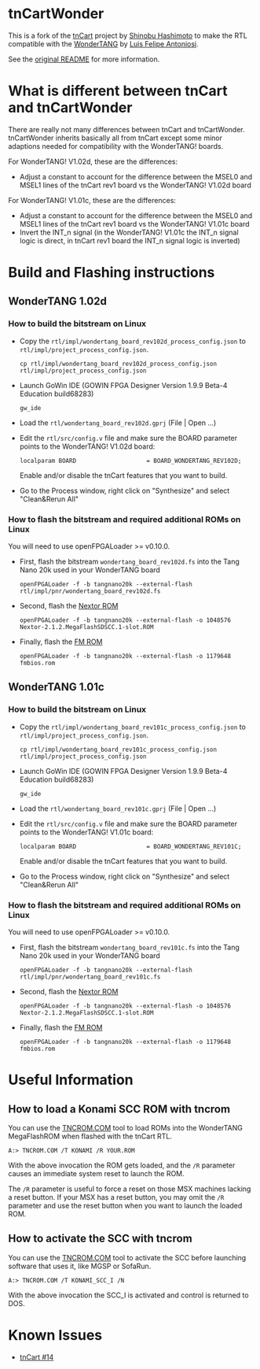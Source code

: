 # tnCartWonder

This is a fork of the [tnCart](https://github.com/buppu3/tnCart) project by [Shinobu Hashimoto](https://github.com/buppu3) to make the RTL compatible with the [WonderTANG](https://github.com/lfantoniosi/WonderTANG) by [Luis Felipe Antoniosi](https://github.com/lfantoniosi).

See the [original README](https://github.com/buppu3/tnCart/blob/main/README.md) for more information.


# What is different between tnCart and tnCartWonder

There are really not many differences between tnCart and tnCartWonder. tnCartWonder inherits basically all from tnCart except some minor adaptions needed for compatibility with the WonderTANG! boards.

For WonderTANG! V1.02d, these are the differences:
- Adjust a constant to account for the difference between the MSEL0 and MSEL1 lines of the tnCart rev1 board vs the WonderTANG! V1.02d board

For WonderTANG! V1.01c, these are the differences:
- Adjust a constant to account for the difference between the MSEL0 and MSEL1 lines of the tnCart rev1 board vs the WonderTANG! V1.01c board
- Invert the INT_n signal (in the WonderTANG! V1.01c the INT_n signal logic is direct, in tnCart rev1 board the INT_n signal logic is inverted)

# Build and Flashing instructions

## WonderTANG 1.02d

### How to build the bitstream on Linux

- Copy the `rtl/impl/wondertang_board_rev102d_process_config.json` to `rtl/impl/project_process_config.json`.

  ~~~Shell
  cp rtl/impl/wondertang_board_rev102d_process_config.json rtl/impl/project_process_config.json
  ~~~

- Launch GoWin IDE (GOWIN FPGA Designer Version 1.9.9 Beta-4 Education build68283)

  ~~~Shell
  gw_ide
  ~~~

- Load the `rtl/wondertang_board_rev102d.gprj` (File | Open ...)

- Edit the `rtl/src/config.v` file and make sure the BOARD parameter points to the WonderTANG! V1.02d board:

  `localparam BOARD                    = BOARD_WONDERTANG_REV102D;`

  Enable and/or disable the tnCart features that you want to build.

- Go to the Process window, right click on "Synthesize" and select "Clean&Rerun All"

### How to flash the bitstream and required additional ROMs on Linux

You will need to use openFPGALoader >= v0.10.0.

- First, flash the bitstream `wondertang_board_rev102d.fs` into the Tang Nano 20k used in your WonderTANG board

  ~~~Shell
  openFPGALoader -f -b tangnano20k --external-flash rtl/impl/pnr/wondertang_board_rev102d.fs
  ~~~

- Second, flash the [Nextor ROM](https://github.com/Konamiman/Nextor/releases/download/v2.1.2/Nextor-2.1.2.MegaFlashSDSCC.1-slot.ROM)

  ~~~Shell
  openFPGALoader -f -b tangnano20k --external-flash -o 1048576 Nextor-2.1.2.MegaFlashSDSCC.1-slot.ROM
  ~~~

- Finally, flash the [FM ROM](https://github.com/buppu3/tnCart/blob/main/roms/fmbios/bin/fmbios.rom)

  ~~~Shell
  openFPGALoader -f -b tangnano20k --external-flash -o 1179648 fmbios.rom
  ~~~

## WonderTANG 1.01c

### How to build the bitstream on Linux

- Copy the `rtl/impl/wondertang_board_rev101c_process_config.json` to `rtl/impl/project_process_config.json`.

  ~~~Shell
  cp rtl/impl/wondertang_board_rev101c_process_config.json rtl/impl/project_process_config.json
  ~~~

- Launch GoWin IDE (GOWIN FPGA Designer Version 1.9.9 Beta-4 Education build68283)

  ~~~Shell
  gw_ide
  ~~~

- Load the `rtl/wondertang_board_rev101c.gprj` (File | Open ...)

- Edit the `rtl/src/config.v` file and make sure the BOARD parameter points to the WonderTANG! V1.01c board:

  `localparam BOARD                    = BOARD_WONDERTANG_REV101C;`

  Enable and/or disable the tnCart features that you want to build.

- Go to the Process window, right click on "Synthesize" and select "Clean&Rerun All"

### How to flash the bitstream and required additional ROMs on Linux

You will need to use openFPGALoader >= v0.10.0.

- First, flash the bitstream `wondertang_board_rev101c.fs` into the Tang Nano 20k used in your WonderTANG board

  ~~~Shell
  openFPGALoader -f -b tangnano20k --external-flash rtl/impl/pnr/wondertang_board_rev101c.fs
  ~~~

- Second, flash the [Nextor ROM](https://github.com/Konamiman/Nextor/releases/download/v2.1.2/Nextor-2.1.2.MegaFlashSDSCC.1-slot.ROM)

  ~~~Shell
  openFPGALoader -f -b tangnano20k --external-flash -o 1048576 Nextor-2.1.2.MegaFlashSDSCC.1-slot.ROM
  ~~~

- Finally, flash the [FM ROM](https://github.com/buppu3/tnCart/blob/main/roms/fmbios/bin/fmbios.rom)

  ~~~Shell
  openFPGALoader -f -b tangnano20k --external-flash -o 1179648 fmbios.rom
  ~~~


# Useful Information

## How to load a Konami SCC ROM with tncrom

You can use the [TNCROM.COM](https://github.com/buppu3/tnCart/blob/main/tools/tncrom/bin/TNCROM.COM) tool to load ROMs into the WonderTANG MegaFlashROM when flashed with the tnCart RTL.

`A:> TNCROM.COM /T KONAMI /R YOUR.ROM`

With the above invocation the ROM gets loaded, and the `/R` parameter causes an immediate system reset to launch the ROM.

The `/R` parameter is useful to force a reset on those MSX machines lacking a reset button.
If your MSX has a reset button, you may omit the `/R` parameter and use the reset button when you want to launch the loaded ROM.

## How to activate the SCC with tncrom

You can use the [TNCROM.COM](https://github.com/buppu3/tnCart/blob/main/tools/tncrom/bin/TNCROM.COM) tool to activate the SCC before launching software that uses it, like MGSP or SofaRun.

`A:> TNCROM.COM /T KONAMI_SCC_I /N`

With the above invocation the SCC_I is activated and control is returned to DOS.


# Known Issues

- [tnCart #14](https://github.com/buppu3/tnCart/issues/14)

